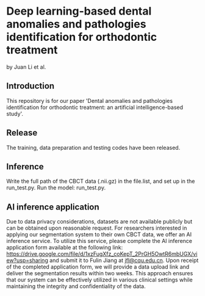 # Deep learning-based dental anomalies and pathologies identification for orthodontic treatment
by Juan Li et al.

## Introduction
This repository is for our paper 'Dental anomalies and pathologies identification for orthodontic treatment: an artificial intelligence-based study'.

## Release
The training, data preparation and testing codes have been released.

## Inference

Write the full path of the CBCT data (.nii.gz) in the file.list, and set up in the run_test.py.
Run the model:  run_test.py.

## AI inference application

Due to data privacy considerations, datasets are not available publicly but can be obtained upon reasonable request. For researchers interested in applying our segmentation system to their own CBCT data, we offer an AI inference service. To utilize this service, please complete the AI inference application form available at the following link: https://drive.google.com/file/d/1xzFugXfz_coKepT_2PrGH5OwtR6mbUGX/view?usp=sharing and submit it to Fulin Jiang at jfl@cqu.edu.cn. Upon receipt of the completed application form, we will provide a data upload link and deliver the segmentation results within two weeks. This approach ensures that our system can be effectively utilized in various clinical settings while maintaining the integrity and confidentiality of the data.
